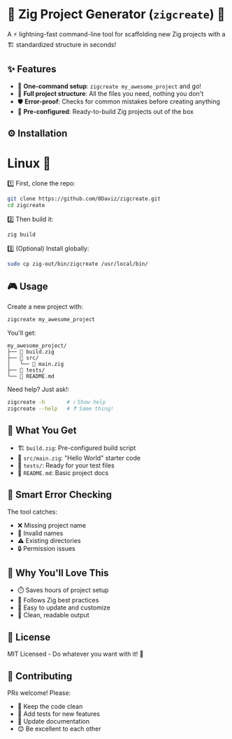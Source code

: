 # 🚀 Zig Project Generator (`zigcreate`) 🔧

A ⚡ lightning-fast command-line tool for scaffolding new Zig projects with a 🏗️ standardized structure in seconds!

## ✨ Features

- 🎯 **One-command setup**: `zigcreate my_awesome_project` and go!
- 📂 **Full project structure**: All the files you need, nothing you don't
- 🛡️ **Error-proof**: Checks for common mistakes before creating anything
- 📝 **Pre-configured**: Ready-to-build Zig projects out of the box

## ⚙️ Installation
# Linux 🐧
1️⃣ First, clone the repo:
```bash
git clone https://github.com/0Daviz/zigcreate.git
cd zigcreate
```

2️⃣ Then build it:
```bash
zig build
```

3️⃣ (Optional) Install globally:
```bash
sudo cp zig-out/bin/zigcreate /usr/local/bin/
```

## 🎮 Usage

Create a new project with:
```bash
zigcreate my_awesome_project
```

You'll get:
```
my_awesome_project/
├── 📜 build.zig
├── 📁 src/
│   └── 📜 main.zig
├── 📁 tests/
└── 📜 README.md
```

Need help? Just ask!:
```bash
zigcreate -h       # ℹ️ Show help
zigcreate --help   # ❓ Same thing!
```

## 🧩 What You Get

- 🏗 `build.zig`: Pre-configured build script
- 🐇 `src/main.zig`: "Hello World" starter code
- 🧪 `tests/`: Ready for your test files
- 📖 `README.md`: Basic project docs

## 🚨 Smart Error Checking

The tool catches:
- ❌ Missing project name
- 🚫 Invalid names
- ⚠️ Existing directories
- 🔒 Permission issues

## 🌟 Why You'll Love This

- ⏱️ Saves hours of project setup
- 🧠 Follows Zig best practices
- 🔄 Easy to update and customize
- 🎨 Clean, readable output

## 📜 License

MIT Licensed - Do whatever you want with it! 🎉

## 💖 Contributing

PRs welcome! Please:
- 🧹 Keep the code clean
- 🧪 Add tests for new features
- 📝 Update documentation
- 😊 Be excellent to each other
